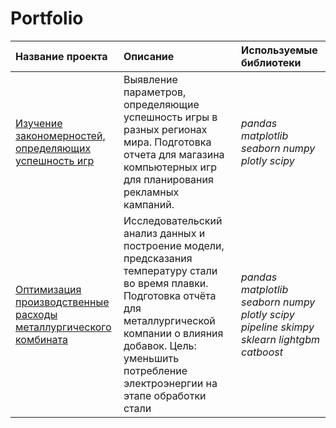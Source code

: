 # Portfolio


| Название проекта | Описание | Используемые библиотеки | 
| :---------------------- | :---------------------- | :---------------------- |
| [Изучение закономерностей, определяющих успешность игр](Game) | Выявление параметров, определяющие успешность игры в разных регионах мира. Подготовка отчета для магазина компьютерных игр для планирования рекламных кампаний.| *pandas matplotlib seaborn numpy plotly scipy* |
| [Оптимизация производственные расходы металлургического комбината](Game) | Исследовательский анализ данных и построение модели, предсказания температуру стали во время плавки. Подготовка отчёта для металлургической компании о влияния добавок. Цель: уменьшить потребление электроэнергии на этапе обработки стали| *pandas matplotlib seaborn numpy plotly scipy pipeline skimpy sklearn lightgbm catboost* |


